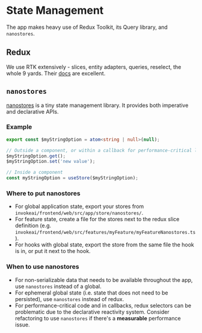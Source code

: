 # State Management

The app makes heavy use of Redux Toolkit, its Query library, and `nanostores`.

## Redux

We use RTK extensively - slices, entity adapters, queries, reselect, the whole 9 yards. Their [docs](https://redux-toolkit.js.org/) are excellent.

## `nanostores`

[nanostores] is a tiny state management library. It provides both imperative and declarative APIs.

### Example

```ts
export const $myStringOption = atom<string | null>(null);

// Outside a component, or within a callback for performance-critical logic
$myStringOption.get();
$myStringOption.set('new value');

// Inside a component
const myStringOption = useStore($myStringOption);
```

### Where to put nanostores

- For global application state, export your stores from `invokeai/frontend/web/src/app/store/nanostores/`.
- For feature state, create a file for the stores next to the redux slice definition (e.g. `invokeai/frontend/web/src/features/myFeature/myFeatureNanostores.ts`).
- For hooks with global state, export the store from the same file the hook is in, or put it next to the hook.

### When to use nanostores

- For non-serializable data that needs to be available throughout the app, use `nanostores` instead of a global.
- For ephemeral global state (i.e. state that does not need to be persisted), use `nanostores` instead of redux.
- For performance-critical code and in callbacks, redux selectors can be problematic due to the declarative reactivity system. Consider refactoring to use `nanostores` if there's a **measurable** performance issue.

[nanostores]: https://github.com/nanostores/nanostores/
